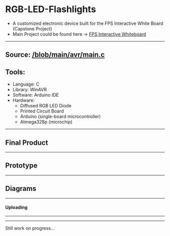 # RGB-LED-Flashlights
* A customized electronic device built for the FPS Interactive White Board (Capstone Project)
* Main Project could be found here -> [FPS Interactive Whiteboard](https://github.com/angeloparayno/FPS-Interactive-Whiteboard)
---
Source: [/blob/main/avr/main.c](https://github.com/angeloparayno/RGB-LED-Flashlights/blob/main/avr/main.c)
---
## Tools:
* Language: C
* Library: WinAVR 
* Software: Arduino IDE
* Hardware: 
  * Diffused RGB LED Diode 
  * Printed Circuit Board 
  * Arduino (single-board microcontroller)
  * Atmega328p (microchip)
---
## Final Product
---
## Prototype
---
## Diagrams
---
#### Uploading 
---

---
Still work on progress...
